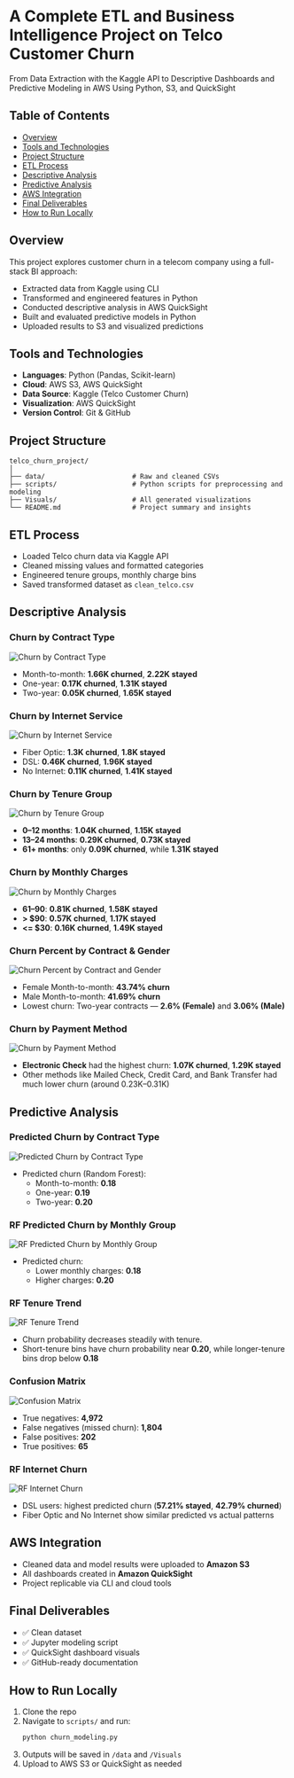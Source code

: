 # A Complete ETL and Business Intelligence Project on Telco Customer Churn

From Data Extraction with the Kaggle API to Descriptive Dashboards and Predictive Modeling in AWS Using Python, S3, and QuickSight

## Table of Contents
- [Overview](#overview)
- [Tools and Technologies](#tools-and-technologies)
- [Project Structure](#project-structure)
- [ETL Process](#etl-process)
- [Descriptive Analysis](#descriptive-analysis)
- [Predictive Analysis](#predictive-analysis)
- [AWS Integration](#aws-integration)
- [Final Deliverables](#final-deliverables)
- [How to Run Locally](#how-to-run-locally)

## Overview

This project explores customer churn in a telecom company using a full-stack BI approach:

- Extracted data from Kaggle using CLI
- Transformed and engineered features in Python
- Conducted descriptive analysis in AWS QuickSight
- Built and evaluated predictive models in Python
- Uploaded results to S3 and visualized predictions

## Tools and Technologies

- **Languages**: Python (Pandas, Scikit-learn)
- **Cloud**: AWS S3, AWS QuickSight
- **Data Source**: Kaggle (Telco Customer Churn)
- **Visualization**: AWS QuickSight
- **Version Control**: Git & GitHub

## Project Structure

```
telco_churn_project/
│
├── data/                      # Raw and cleaned CSVs
├── scripts/                   # Python scripts for preprocessing and modeling
├── Visuals/                   # All generated visualizations
└── README.md                  # Project summary and insights
```

## ETL Process

- Loaded Telco churn data via Kaggle API
- Cleaned missing values and formatted categories
- Engineered tenure groups, monthly charge bins
- Saved transformed dataset as `clean_telco.csv`

## Descriptive Analysis

### Churn by Contract Type

![Churn by Contract Type](Visuals/churn_by_contract_type.png)

- Month-to-month: **1.66K churned**, **2.22K stayed**
- One-year: **0.17K churned**, **1.31K stayed**
- Two-year: **0.05K churned**, **1.65K stayed**

### Churn by Internet Service

![Churn by Internet Service](Visuals/churn_by_internet_service.png)

- Fiber Optic: **1.3K churned**, **1.8K stayed**
- DSL: **0.46K churned**, **1.96K stayed**
- No Internet: **0.11K churned**, **1.41K stayed**

### Churn by Tenure Group

![Churn by Tenure Group](Visuals/churn_by_tenure_group.png)

- **0–12 months**: **1.04K churned**, **1.15K stayed**
- **13–24 months**: **0.29K churned**, **0.73K stayed**
- **61+ months**: only **0.09K churned**, while **1.31K stayed**

### Churn by Monthly Charges

![Churn by Monthly Charges](Visuals/churn_by_monthly_charges.png)

- **$61–$90**: **0.81K churned**, **1.58K stayed**
- **> $90**: **0.57K churned**, **1.17K stayed**
- **<= $30**: **0.16K churned**, **1.49K stayed**

### Churn Percent by Contract & Gender

![Churn Percent by Contract and Gender](Visuals/churn_percent_by_contract_and_gender.png)

- Female Month-to-month: **43.74% churn**
- Male Month-to-month: **41.69% churn**
- Lowest churn: Two-year contracts — **2.6% (Female)** and **3.06% (Male)**

### Churn by Payment Method

![Churn by Payment Method](Visuals/churn_by_payment_method.png)

- **Electronic Check** had the highest churn: **1.07K churned**, **1.29K stayed**
- Other methods like Mailed Check, Credit Card, and Bank Transfer had much lower churn (around 0.23K–0.31K)

## Predictive Analysis

### Predicted Churn by Contract Type

![Predicted Churn by Contract Type](Visuals/avg_predicted_churn_by_contract.png)

- Predicted churn (Random Forest):
  - Month-to-month: **0.18**
  - One-year: **0.19**
  - Two-year: **0.20**

### RF Predicted Churn by Monthly Group

![RF Predicted Churn by Monthly Group](Visuals/avg_rf_churn_by_monthly_charge_groups.png)

- Predicted churn:
  - Lower monthly charges: **0.18**
  - Higher charges: **0.20**

### RF Tenure Trend

![RF Tenure Trend](Visuals/churn_prediction_tenure_trend.png)

- Churn probability decreases steadily with tenure.
- Short-tenure bins have churn probability near **0.20**, while longer-tenure bins drop below **0.18**

### Confusion Matrix

![Confusion Matrix](Visuals/confusion_matrix_rf.png)

- True negatives: **4,972**
- False negatives (missed churn): **1,804**
- False positives: **202**
- True positives: **65**

### RF Internet Churn

![RF Internet Churn](Visuals/predicted_by_internet_actual_status_rf.png)

- DSL users: highest predicted churn (**57.21% stayed**, **42.79% churned**)
- Fiber Optic and No Internet show similar predicted vs actual patterns

## AWS Integration

- Cleaned data and model results were uploaded to **Amazon S3**
- All dashboards created in **Amazon QuickSight**
- Project replicable via CLI and cloud tools

## Final Deliverables

- ✅ Clean dataset
- ✅ Jupyter modeling script
- ✅ QuickSight dashboard visuals
- ✅ GitHub-ready documentation

## How to Run Locally

1. Clone the repo
2. Navigate to `scripts/` and run:
   ```bash
   python churn_modeling.py
   ```
3. Outputs will be saved in `/data` and `/Visuals`
4. Upload to AWS S3 or QuickSight as needed